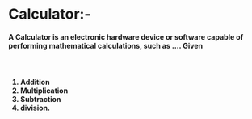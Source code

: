 # Calculator:- 



<h4>A Calculator is an electronic hardware device or software capable of performing mathematical calculations, such as .... Given</h4>
<br>
<h4>
<ol>
  
  <li>Addition</li>
  <li>Multiplication</li>
  <li>Subtraction </li>
  <li>  division.</li>
</ol>

</h4>

